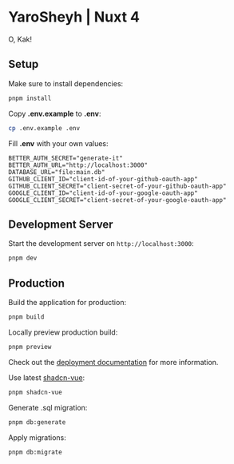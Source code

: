 # YaroSheyh | Nuxt 4

O, Kak!

## Setup

Make sure to install dependencies:

```bash
pnpm install
```

Copy **.env.example** to **.env**:

```bash
cp .env.example .env
```

Fill **.env** with your own values:

```dotenv
BETTER_AUTH_SECRET="generate-it"
BETTER_AUTH_URL="http://localhost:3000"
DATABASE_URL="file:main.db"
GITHUB_CLIENT_ID="client-id-of-your-github-oauth-app"
GITHUB_CLIENT_SECRET="client-secret-of-your-github-oauth-app"
GOOGLE_CLIENT_ID="client-id-of-your-google-oauth-app"
GOOGLE_CLIENT_SECRET="client-secret-of-your-google-oauth-app"
```

## Development Server

Start the development server on `http://localhost:3000`:

```bash
pnpm dev
```

## Production

Build the application for production:

```bash
pnpm build
```

Locally preview production build:

```bash
pnpm preview
```

Check out the [deployment documentation](https://nuxt.com/docs/getting-started/deployment) for more information.

Use latest [shadcn-vue](https://shadcn-vue.com):

```bash
pnpm shadcn-vue
```

Generate .sql migration:

```bash
pnpm db:generate
```

Apply migrations:

```bash
pnpm db:migrate
```
